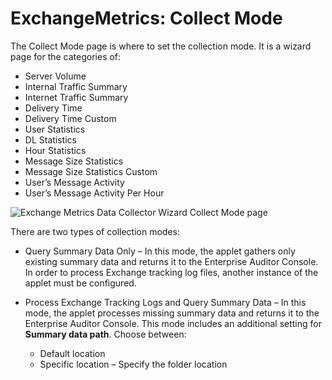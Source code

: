 # ExchangeMetrics: Collect Mode

The Collect Mode page is where to set the collection mode. It is a wizard page for the categories
of:

- Server Volume
- Internal Traffic Summary
- Internet Traffic Summary
- Delivery Time
- Delivery Time Custom
- User Statistics
- DL Statistics
- Hour Statistics
- Message Size Statistics
- Message Size Statistics Custom
- User’s Message Activity
- User’s Message Activity Per Hour

![Exchange Metrics Data Collector Wizard Collect Mode page](/img/product_docs/accessanalyzer/11.6/admin/datacollector/exchangemetrics/collectmode.webp)

There are two types of collection modes:

- Query Summary Data Only – In this mode, the applet gathers only existing summary data and returns
  it to the Enterprise Auditor Console. In order to process Exchange tracking log files, another
  instance of the applet must be configured.
- Process Exchange Tracking Logs and Query Summary Data – In this mode, the applet processes missing
  summary data and returns it to the Enterprise Auditor Console. This mode includes an additional
  setting for **Summary data path**. Choose between:

    - Default location
    - Specific location – Specify the folder location
